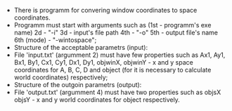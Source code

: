 * There is programm for convering window coordinates to space coordinates. 
* Programm must start with arguments such as (1st - programm's exe name) 2d - "-i" 3d - input's file path 4th - "-o" 5th - output file's name 6th (mode) - "-wintospace";
* Structure of the acceptable parametrs (input):
* File 'input.txt' (argumment 2) must have few properties such as Ax1, Ay1, Bx1, By1, Cx1, Cy1, Dx1, Dy1, objwinX, objwinY - x and y space coordinates for A, B, C, D and object (for it is necessary to calculate world coordinates) respectively;
* Structure of the outgoin parametrs (output):
* File 'output.txt' (argumment 4) must have two properties such as  objsX objsY - x and y world coordinates for object respectively.
